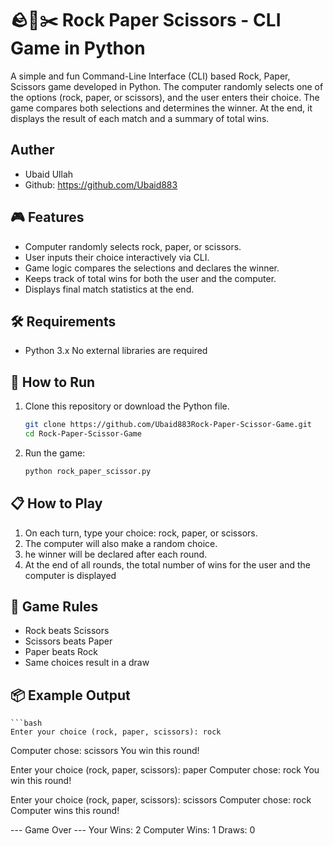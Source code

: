 # 🪨📄✂️ Rock Paper Scissors - CLI Game in Python
A simple and fun Command-Line Interface (CLI) based Rock, Paper, Scissors game developed in Python. The computer randomly selects one of the options (rock, paper, or scissors), and the user enters their choice. The game compares both selections and determines the winner. At the end, it displays the result of each match and a summary of total wins.
## Auther 
- Ubaid Ullah
- Github: https://github.com/Ubaid883

## 🎮 Features
- Computer randomly selects rock, paper, or scissors.
- User inputs their choice interactively via CLI.
- Game logic compares the selections and declares the winner.
- Keeps track of total wins for both the user and the computer.
- Displays final match statistics at the end.

## 🛠️ Requirements
- Python 3.x
No external libraries are required

## 🚀 How to Run
1. Clone this repository or download the Python file.

    ```bash
    git clone https://github.com/Ubaid883Rock-Paper-Scissor-Game.git
    cd Rock-Paper-Scissor-Game
2. Run the game:

    ```bash
    python rock_paper_scissor.py
## 📋 How to Play
1. On each turn, type your choice: rock, paper, or scissors.
2. The computer will also make a random choice.
3. he winner will be declared after each round.
4. At the end of all rounds, the total number of wins for the user and the computer is displayed

## 🧠 Game Rules
- Rock beats Scissors
- Scissors beats Paper
- Paper beats Rock
- Same choices result in a draw

## 📦 Example Output

    ```bash
    Enter your choice (rock, paper, scissors): rock
Computer chose: scissors
You win this round!

Enter your choice (rock, paper, scissors): paper
Computer chose: rock
You win this round!

Enter your choice (rock, paper, scissors): scissors
Computer chose: rock
Computer wins this round!

--- Game Over ---
Your Wins: 2
Computer Wins: 1
Draws: 0



